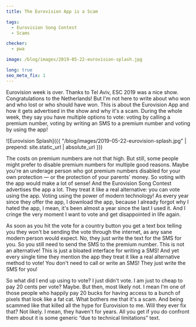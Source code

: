 ```yaml
---
title: The Eurovision App is a Scam

tags:
  - Eurovision Song Contest
  - Scams

checker:
  - pwa

image: /blog/images/2019-05-22-eurovision-splash.jpg

long: true
seo_meta_fix: 1
---
```

Eurovision week is over.
Thanks to Tel Aviv, ESC 2019 was a nice show.
Congratulations to the Netherlands!
But I'm not here to write about who won and who lost or who should have won.
This is about the Eurovision App and how it gets advertised in the show and why it's a scam.
During the whole week, they say you have multiple options to vote: voting by calling a premium number, voting by writing an SMS to a premium number and voting by using the app!

![Eurovision Splash]({{ "/blog/images/2019-05-22-eurovision-splash.jpg" | prepend: site.static_url | absolute_url }})

The costs on premium numbers are not that high.
But still, some people might prefer to disable premium numbers for multiple good reasons.
Maybe you're an underage person who got premium numbers disabled for your own protection — or the protection of your parents' money.
So voting with the app would make a lot of sense!
And the Eurovision Song Contest advertises the app a lot.
They treat it like a real alternative: you can vote using the app.
Voting using the power of modern technology!
As every year since they offer the app, I download the app, because I already forgot why I hated the app, I mean, it's been almost a year since the last I used it.
And I cringe the very moment I want to vote and get disappointed in life again.

As soon as you hit the vote for a country button you get a text box telling you they won't be sending the vote through the internet, as any sane modern person would expect.
No, they just write the text for the SMS for you.
So you still need to send the SMS to the premium number.
This is not an alternative!
This is just a bloated interface for writing a SMS!
And yet every single time they mention the app they treat it like a real alternative method to vote!
You don't need to call or write an SMS!
They just write the SMS for you!

So what did I end up using to vote?
I just didn't vote.
I am just to cheap to pay 20 cents per vote?
Maybe.
But then, most likely not.
I mean I'm one of those people who happily pay 20 bucks for having access to a bunch of pixels that look like a fat cat.
What bothers me that it's a scam.
And being scammed like that killed all the hype for Eurovision to me.
Will they ever fix that?
Not likely.
I mean, they haven't for years.
All you get if you do confront them about it is some generic “due to technical limitations” text.
